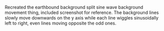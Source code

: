 Recreated the earthbound background split sine wave background movement thing, included screenshot for reference. The background lines slowly move downwards on the y axis while each line wiggles sinusoidally left to right, even lines moving opposite the odd ones.
